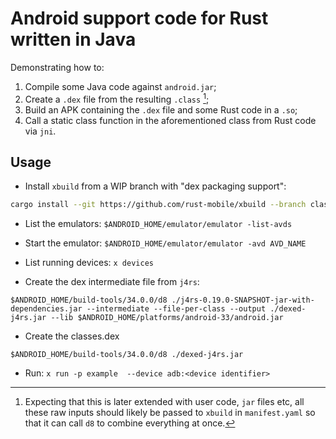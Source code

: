 # Android support code for Rust written in Java

Demonstrating how to:

1. Compile some Java code against `android.jar`;
2. Create a `.dex` file from the resulting `.class` [^1];
3. Build an APK containing the `.dex` file and some Rust code in a `.so`;
4. Call a static class function in the aforementioned class from Rust code via `jni`.

[^1]: Expecting that this is later extended with user code, `jar` files etc, all these raw inputs should likely be passed to `xbuild` in `manifest.yaml` so that it can call `d8` to combine everything at once.

## Usage

* Install `xbuild` from a WIP branch with "dex packaging support":

```sh
cargo install --git https://github.com/rust-mobile/xbuild --branch classes-dex
```

* List the emulators: `$ANDROID_HOME/emulator/emulator -list-avds`

* Start the emulator: `$ANDROID_HOME/emulator/emulator -avd AVD_NAME`

* List running devices: `x devices`

* Create the dex intermediate file from `j4rs`:

```
$ANDROID_HOME/build-tools/34.0.0/d8 ./j4rs-0.19.0-SNAPSHOT-jar-with-dependencies.jar --intermediate --file-per-class --output ./dexed-j4rs.jar --lib $ANDROID_HOME/platforms/android-33/android.jar
```

* Create the classes.dex
```
$ANDROID_HOME/build-tools/34.0.0/d8 ./dexed-j4rs.jar
```

* Run: `x run -p example  --device adb:<device identifier>`

